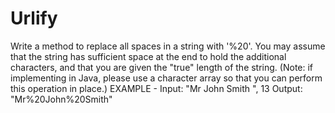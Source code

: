# Urlify
Write a method to replace all spaces in a string with '%20'. You may assume that the string
has sufficient space at the end to hold the additional characters, and that you are given the "true"
length of the string. (Note: if implementing in Java, please use a character array so that you can
perform this operation in place.)
EXAMPLE -
    Input: "Mr John Smith ", 13
    Output: "Mr%20John%20Smith"